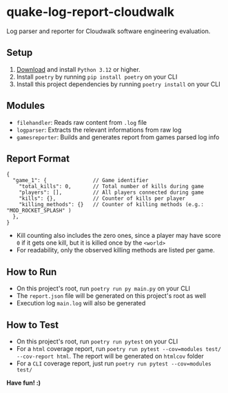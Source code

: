 # quake-log-report-cloudwalk
 Log parser and reporter for Cloudwalk software engineering evaluation.

## Setup

1. [Download](https://www.python.org/downloads/) and install `Python 3.12` or higher.
2. Install `poetry` by running `pip install poetry` on your CLI
3. Install this project dependencies by running `poetry install` on your CLI

## Modules

- `filehandler`: Reads raw content from `.log` file
- `logparser`: Extracts the relevant informations from raw log
- `gamesreporter`: Builds and generates report from games parsed log info

## Report Format

```jsonc
{
  "game_1": {               // Game identifier
    "total_kills": 0,       // Total number of kills during game
    "players": [],          // All players connected during game
    "kills": {},            // Counter of kills per player
    "killing_methods": {}   // Counter of killing methods (e.g.: "MOD_ROCKET_SPLASH" )
  },
}
```
- Kill counting also includes the zero ones, since a player may have score `0` if it gets one kill, but it is killed once by the `<world>`
- For readability, only the observed killing methods are listed per game.

## How to Run

- On this project's root, run `poetry run py main.py` on your CLI
- The `report.json` file will be generated on this project's root as well
- Execution log `main.log` will also be generated

## How to Test

- On this project's root, run `poetry run pytest` on your CLI
- For a `html` coverage report, run `poetry run pytest --cov=modules test/ --cov-report html`. The report will be generated on `htmlcov` folder
- For a `CLI` coverage report, just run `poetry run pytest --cov=modules test/`

**Have fun! :)**
